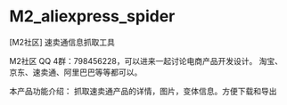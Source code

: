 # M2_aliexpress_spider
[M2社区] 速卖通信息抓取工具

M2社区 QQ 4群：798456228，可以进来一起讨论电商产品开发设计。
淘宝、京东、速卖通、阿里巴巴等等都可以。

本产品功能介绍：
抓取速卖通产品的详情，图片，变体信息。方便下载和导出
